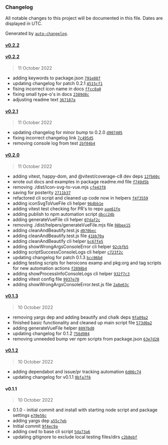 ### Changelog

All notable changes to this project will be documented in this file. Dates are displayed in UTC.

Generated by [`auto-changelog`](https://github.com/CookPete/auto-changelog).

#### [v0.2.2](https://github.com/obewds/icon-svg-to-vue/compare/v0.2.2...v0.2.2)

#### [v0.2.2](https://github.com/obewds/icon-svg-to-vue/compare/v0.2.1...v0.2.2)

> 11 October 2022

- adding keywords to package.json [`791e88f`](https://github.com/obewds/icon-svg-to-vue/commit/791e88f18789eee379fc187e0cf2ed93de6b93a3)
- updating changelog for patch 0.2.1 [`4515cf1`](https://github.com/obewds/icon-svg-to-vue/commit/4515cf14c712bc58db0026ff7ac14abfcbcbeffa)
- fising incorrect icon name in docs [`ffcc8a0`](https://github.com/obewds/icon-svg-to-vue/commit/ffcc8a0e3c548558bf20c20756587911e2ed6461)
- fixing small type-o's in docs [`2389d8c`](https://github.com/obewds/icon-svg-to-vue/commit/2389d8c1b43d840f250d09544597014bc28605f6)
- adjusting readme text [`367187a`](https://github.com/obewds/icon-svg-to-vue/commit/367187a75ae4ad33a399514d8683b7f6c4728bd0)

#### [v0.2.1](https://github.com/obewds/icon-svg-to-vue/compare/v0.2.0...v0.2.1)

> 11 October 2022

- updating changelog for minor bump to 0.2.0 [`d907405`](https://github.com/obewds/icon-svg-to-vue/commit/d907405bbf7deba61ff4d1885201233bcaeaeea9)
- fixing incorrect changelog link [`7c495d5`](https://github.com/obewds/icon-svg-to-vue/commit/7c495d51375609e4273964025208803601cdaff1)
- removing console log from test [`2bf04b4`](https://github.com/obewds/icon-svg-to-vue/commit/2bf04b483a2cacb2e77605eafe0a4ed80ec6052c)

#### [v0.2.0](https://github.com/obewds/icon-svg-to-vue/compare/v0.1.3...v0.2.0)

> 11 October 2022

- adding vitest, happy-dom, and @vitest/coverage-c8 dev deps [`12fb60c`](https://github.com/obewds/icon-svg-to-vue/commit/12fb60cf4e8e89d4ecc0d6a892ba959b9aced89e)
- wrote out docs and examples in package readme.md file [`f749d5b`](https://github.com/obewds/icon-svg-to-vue/commit/f749d5b7395126b67abc06067a3f4474ff3cee46)
- removing ./dist/icon-svg-to-vue.mjs [`cfe43f8`](https://github.com/obewds/icon-svg-to-vue/commit/cfe43f880df768f104ea6508b10c5190e755356c)
- saving for posterity [`2711b37`](https://github.com/obewds/icon-svg-to-vue/commit/2711b379ed1de1b337abdd7a75a6bdc13a21fd5e)
- refactored cli script and cleaned up code now in helpers [`f4f3559`](https://github.com/obewds/icon-svg-to-vue/commit/f4f355937bac6bc46aa59526d7ea0f1952a0bab9)
- adding iconSvgToVueFile cli helper [`96dbb1e`](https://github.com/obewds/icon-svg-to-vue/commit/96dbb1e5a4c68f33a2ed9beb29a6f274125a0f22)
- adding vitest test checking for PR's to repo [`aae61fe`](https://github.com/obewds/icon-svg-to-vue/commit/aae61fe6293d032f2121f4eeb0c7d4559721940e)
- adding publish to npm automation script [`dbcc24b`](https://github.com/obewds/icon-svg-to-vue/commit/dbcc24bf6918259800b6b1cda2b7b88a60af1efd)
- adding generateVueFile cli helper [`07daf2c`](https://github.com/obewds/icon-svg-to-vue/commit/07daf2ca9ed641596fcc17c76c1a8f2b404b5ab5)
- removing ./dist/helpers/generateVueFile.mjs file [`98bee15`](https://github.com/obewds/icon-svg-to-vue/commit/98bee150429b5ced0c4d40d32a8e36ee7792d0ab)
- adding cleanAndBeautify.test.js [`d070bec`](https://github.com/obewds/icon-svg-to-vue/commit/d070becfffab5ee16341022abbd42a6fb972c732)
- adding cleanAndBeautify.test.js file [`41bb70a`](https://github.com/obewds/icon-svg-to-vue/commit/41bb70a8565956a36fcab6c1f6c4ed176f562dbf)
- adding cleanAndBeautify cli helper [`bc67fe5`](https://github.com/obewds/icon-svg-to-vue/commit/bc67fe5b4622fdfe4069be371dcdccfbe2b03ad1)
- adding showWrongArgsConsoleError cli helper [`92cbfb5`](https://github.com/obewds/icon-svg-to-vue/commit/92cbfb5ba6106d6d2224538f062e1c3cd3c3a3c0)
- adding scriptSuccessConsoleLogs cli helper [`c723f2c`](https://github.com/obewds/icon-svg-to-vue/commit/c723f2c13ede51fe84b4850c812b99ab963c3824)
- updating changelog for patch 0.1.3 [`bcc06bd`](https://github.com/obewds/icon-svg-to-vue/commit/bcc06bd49a5c481cfe5e9fad8a3a3f5d1539673a)
- adding testing scripts for heroicons examp and pkg:org and tag scripts for new automation actions [`f2898b4`](https://github.com/obewds/icon-svg-to-vue/commit/f2898b418b54e65cc98f3e02eace1cb42738b62b)
- adding showProcessInfoConsoleLogs cli helper [`932f7c3`](https://github.com/obewds/icon-svg-to-vue/commit/932f7c30b14439c850c8211e5ac987c9d7b837d9)
- adding vitest config file [`9937e70`](https://github.com/obewds/icon-svg-to-vue/commit/9937e700078e41ce382dc9b2b64b1468d6ead8f6)
- adding showWrongArgsConsoleError.test.js file [`2a8e63c`](https://github.com/obewds/icon-svg-to-vue/commit/2a8e63ce346a5d0ecf2cd29c7561961ce27b28a8)

#### [v0.1.3](https://github.com/obewds/icon-svg-to-vue/compare/v0.1.2...v0.1.3)

> 10 October 2022

- removing yargs dep and adding beautify and chalk deps [`9fa09a2`](https://github.com/obewds/icon-svg-to-vue/commit/9fa09a2eb3e4e5ae2ce998546c64106490e51e6a)
- finished basic functionality and cleaned up main script file [`573d0a2`](https://github.com/obewds/icon-svg-to-vue/commit/573d0a29c50f08801b539662ce88532dcdbedae5)
- adding generateVueFile helper [`8897bd0`](https://github.com/obewds/icon-svg-to-vue/commit/8897bd01cb2b4564a106a7e364ff04a7186d0400)
- updating changelog for 0.1.2 [`756d904`](https://github.com/obewds/icon-svg-to-vue/commit/756d90480647caa181b3ff384ca2e1446efe695f)
- removing unneeded bump ver npm scripts from package.json [`63e7d28`](https://github.com/obewds/icon-svg-to-vue/commit/63e7d285ac44809019931d8c7ff8bf3e27b088e8)

#### [v0.1.2](https://github.com/obewds/icon-svg-to-vue/compare/v0.1.1...v0.1.2)

> 10 October 2022

- adding dependabot and issue/pr tracking automation [`6d06c74`](https://github.com/obewds/icon-svg-to-vue/commit/6d06c7496c1008273a149b7b5a1324169a846df7)
- updating changelog for v0.1.1 [`9bfa7f6`](https://github.com/obewds/icon-svg-to-vue/commit/9bfa7f6424843b718be536ceb00de19844f53563)

#### v0.1.1

> 10 October 2022

- 0.1.0 - initial commit and install with starting node script and package settings [`e70e56c`](https://github.com/obewds/icon-svg-to-vue/commit/e70e56c6815461bc4a6daa9192089518d9f76781)
- adding yargs dep [`a55c7eb`](https://github.com/obewds/icon-svg-to-vue/commit/a55c7ebcd48a0060c178f433eeaf470cfdb68011)
- Initial commit [`9f4ec9a`](https://github.com/obewds/icon-svg-to-vue/commit/9f4ec9a54c304bb7f74bb54f72255100b0240c78)
- adding cwd to base cli script [`5da73a6`](https://github.com/obewds/icon-svg-to-vue/commit/5da73a67322fd73eda2fbbb0b80dd952b201d102)
- updating gitignore to exclude local testing files/dirs [`c2b8ebf`](https://github.com/obewds/icon-svg-to-vue/commit/c2b8ebfac72dcae356ec9ada1667e6299aa2210a)

